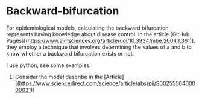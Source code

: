 # Backward-bifurcation
For epidemiological models, calculating the backward bifurcation represents having knowledge about disease control. In the article [GitHub Pages][(https://www.aimsciences.org/article/doi/10.3934/mbe.2004.1.361)], they employ a technique that involves 
determining the values of a and b to know whether a backward bifurcation exists or not.

I use python, see some examples:
1. Consider the model describe in the [Article][(https://www.sciencedirect.com/science/article/abs/pii/S0025556400000031)]
    

